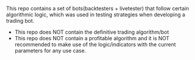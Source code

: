 This repo contains a set of bots(backtesters + livetester) that follow certain algorithmic logic, which was used in testing strategies when developing a trading bot.

- This repo does NOT contain the definitive trading algorithm/bot
- This repo does NOT contain a profitable algorithm and it is NOT recommended to make use of the logic/indicators with the current parameters for any use case.
